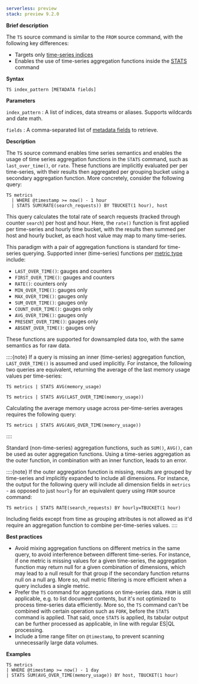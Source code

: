 ```yaml {applies_to}
serverless: preview
stack: preview 9.2.0
```

**Brief description**

The `TS` source command is similar to the `FROM` source command,
with the following key differences:

 - Targets only [time-series indices](docs-content://manage-data/data-store/data-streams/time-series-data-stream-tsds.md)
 - Enables the use of time-series aggregation functions inside the
   [STATS](/reference/query-languages/esql/commands/stats-by.md) command

**Syntax**

```esql
TS index_pattern [METADATA fields]
```

**Parameters**

`index_pattern`
:   A list of indices, data streams or aliases. Supports wildcards and date math.

`fields`
:   A comma-separated list of [metadata fields](/reference/query-languages/esql/esql-metadata-fields.md) to retrieve.

**Description**

The `TS` source command enables time series semantics and enables the usage of 
time series aggregation functions in the `STATS` command, such as `last_over_time()`,
or `rate`. These functions are implicitly evaluated per per time-series, with
their results then aggregated per grouping bucket using a secondary aggregation
function. More concretely, consider the following query:

```esql
TS metrics
  | WHERE @timestamp >= now() - 1 hour
  | STATS SUM(RATE(search_requests)) BY TBUCKET(1 hour), host
```

This query calculates the total rate of search requests (tracked through
counter `search`) per host and hour. Here, the `rate()` function is first
applied per time-series and hourly time bucket, with the results then summed per
host and hourly bucket, as each host value may map to many time-series.

This paradigm with a pair of aggregation functions is standard for time-series
querying. Supported inner (time-series) functions per
[metric type](docs-content://manage-data/data-store/data-streams/time-series-data-stream-tsds.md#time-series-metric)
include:

- `LAST_OVER_TIME()`: gauges and counters
- `FIRST_OVER_TIME()`: gauges and counters
- `RATE()`: counters only
- `MIN_OVER_TIME()`: gauges only
- `MAX_OVER_TIME()`: gauges only
- `SUM_OVER_TIME()`: gauges only
- `COUNT_OVER_TIME()`: gauges only
- `AVG_OVER_TIME()`: gauges only
- `PRESENT_OVER_TIME()`: gauges only
- `ABSENT_OVER_TIME()`: gauges only

These functions are supported for downsampled data too, with the same semantics
as for raw data.

::::{note}
If a query is missing an inner (time-series) aggregation function,
`LAST_OVER_TIME()` is assumed and used implicitly. For instance, the following
two queries are equivalent, returning the average of the last memory usage
values per time-series:

```esql
TS metrics | STATS AVG(memory_usage)

TS metrics | STATS AVG(LAST_OVER_TIME(memory_usage))
```

Calculating the average memory usage across per-time-series averages requires
the following query:

```esql
TS metrics | STATS AVG(AVG_OVER_TIME(memory_usage))
```
::::

Standard (non-time-series) aggregation functions, such as `SUM()`, `AVG()`,
can be used as outer aggregation functions. Using a time-series aggregation as
the outer function, in combination with an inner function, leads to an error.

::::{note}
If the outer aggregation function is missing, results are grouped by time-series
and implicitly expanded to include all dimensions. For instance, the output for
the following query will include all dimension fields in `metrics` - as opposed
to just `hourly` for an equivalent query using `FROM` source command:

```esql
TS metrics | STATS RATE(search_requests) BY hourly=TBUCKET(1 hour)
```

Including fields except from time as grouping attributes is not allowed as it'd
require an aggregation function to combine per-time-series values.
::::

**Best practices**

- Avoid mixing aggregation functions on different metrics in the same query, to
  avoid interference between different time-series. For instance, if one metric
  is missing values for a given time-series, the aggregation function
  may return null for a given combination of dimensions, which may lead to a
  null result for that group if the secondary function returns null on a null
  arg. More so, null metric filtering is more efficient when a query includes
  a single metric.
- Prefer the `TS` command for aggregations on time-series data. `FROM` is still
  applicable, e.g. to list document contents, but it's not optimized to process
  time-series data efficiently. More so, the  `TS` command can't be combined
  with certain operation such as `FORK`, before the `STATS` command is applied.
  That said, once `STATS` is applied, its tabular output can be further
  processed as applicable, in line with regular ES|QL processing.
- Include a time range filter on `@timestamp`, to prevent scanning
  unnecessarily large data volumes.

**Examples**

```esql
TS metrics
| WHERE @timestamp >= now() - 1 day
| STATS SUM(AVG_OVER_TIME(memory_usage)) BY host, TBUCKET(1 hour)
```

